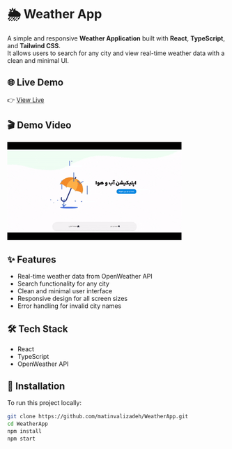 # 🌦️ Weather App

A simple and responsive **Weather Application** built with **React**, **TypeScript**, and **Tailwind CSS**.  
It allows users to search for any city and view real-time weather data with a clean and minimal UI.

## 🌐 Live Demo
👉 [View Live](https://matinvalizadeh.github.io/weather-app/)

## 🎬 Demo Video
![Demo](./public/Demo.gif)

## ✨ Features
- Real-time weather data from OpenWeather API  
- Search functionality for any city  
- Clean and minimal user interface  
- Responsive design for all screen sizes  
- Error handling for invalid city names  

## 🛠 Tech Stack
- React  
- TypeScript   
- OpenWeather API  

## 🚀 Installation
To run this project locally:

```bash
git clone https://github.com/matinvalizadeh/WeatherApp.git
cd WeatherApp
npm install
npm start
